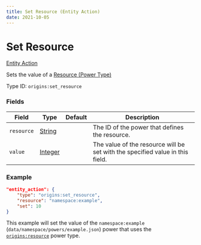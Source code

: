 ```yaml
---
title: Set Resource (Entity Action)
date: 2021-10-05
---
```

# Set Resource

[Entity Action](../entity_actions.md)

Sets the value of a [Resource (Power Type)](../power_types/resource.md)

Type ID: `origins:set_resource`

### Fields

Field | Type | Default | Description
------|------|---------|-------------
`resource` | [String](../data_types/string.md) | | The ID of the power that defines the resource.
`value` | [Integer](../data_types/integer.md) | | The value of the resource will be set with the specified value in this field.

### Example
```json
"entity_action": {
    "type": "origins:set_resource",
    "resource": "namespace:example",
    "set": 10
}
```
This example will set the value of the `namespace:example` (`data/namespace/powers/example.json`) power that uses the [`origins:resource`](../power_types/resource.md) power type.